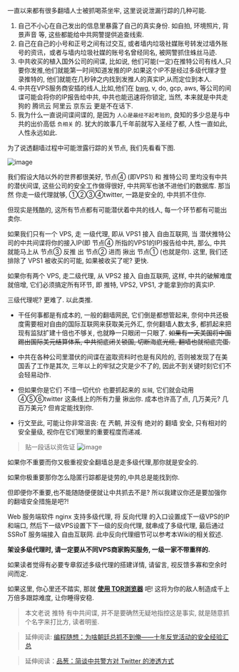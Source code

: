 一直以来都有很多翻墙人士被抓喝茶坐牢, 这里说说泄漏行踪的几种可能.

1. 自己不小心在自己发出的信息里暴露了自己的真实身份. 如自拍, 环境照片, 背景声音 等, 这些都能给中共网警提供追查线索.
2. 自己在自己的小号和正号之间有过交互, 或者墙内垃圾社媒账号转发过墙外账号的资讯，或者与墙内垃圾社媒的账号名曾经同名, 被网警抓住蛛丝马迹.
3. 中共收买的植入国外公司的间谍, 比如说, 他们可能(一定)在推特公司有线人,只要你发推,他们就能第一时间知道发推的IP.如果这个IP不是经过多级代理才登录推特的, 他们就能在几秒钟之内找到发推人的真实IP,从而定位到本人.
4. 中共在VPS服务商安插的线人,比如,他们在 [bwg](https://bandwagonhost.com/aff.php?aff=56619), v, do, gcp, aws, 等公司的间谍可能会将你的IP报告给中共, 中共也能迅速将你锁定, 当然, 本来就是中共走狗的 腾讯云 阿里云 京东云 更是不在话下.
5. 我为什么一直说间谍间谍的, 是因为 `人心是最经不起考验的`, 良知的多少总是与中共的出价高低 `负相关` 的. 犹大的故事几千年前就写入圣经了都, 人性一直如此, 人性永远如此.

为了说透翻墙过程中可能泄露行踪的关节点, 我们先看看下图.

![image](https://user-images.githubusercontent.com/30760636/86506047-0d421980-bdfe-11ea-8490-479a66305b81.png)

我们假设大陆以外的世界都很美好, 节点④ (即VPS1) 和 推特公司 里均没有中共的潜伏间谍, 这些公司的安全工作做得很好, 中共网军也骇不进他们的数据库. 那当然 你走一级代理就够, ①②③④twitter, 一路是安全的, 中共抓不住你.

但现实是残酷的, 这所有节点都有可能潜伏着中共的线人, 每一个环节都有可能出卖你.

如果我们只有一个 VPS, 走 一级代理, 即从 VPS1 接入 自由互联网, 当 潜伏推特公司的中共间谍将你的接入IP(即 节点④ 所指的VPS1的IP)报告给中共, 
那么, 中共就能马上从 节点③ 反推 出 节点② 进而 揪出 节点① (也就是你). 这里, 我们还排除了 VPS1 被收买的可能, 如果被收买了呢? 更快.

如果你有两个 VPS, 走二级代理, 从 VPS2 接入 自由互联网, 这样, 中共的破解难度就倍增, 它们必须搞定所有环节, 即 推特, VPS2, VPS1, 才能拿到你的真实IP.

三级代理呢? 更难了. 以此类推.

- 干任何事都是有成本的, 一般的翻墙网民, 它们倒是都想管起来, 奈何中共还极度需要相对自由的国际互联网来获取美元外汇, 奈何翻墙人数太多, 都抓起来把现有监狱扩建十倍也不够关, 也就睁一只眼闭一只眼了. ~~如果有一天美国将中国踢出国际美元结算体系, 中共彻底闭关锁国, 切断海底光缆, 翻墙也就彻底完蛋.~~

- 中共在各种公司里潜伏的间谍在盗取资料时也是有风险的, 否则被发现了在美国丢了工作是其次, 三年以上的牢狱之灾是少不了的, 因此不到关键时刻它们不会轻易动作.

- 但如果你是它们 不惜一切代价 也要抓起来的 `反贼`, 它们就会动用 ④⑤⑥twitter 这条线上的所有力量 揪出你. 成本也许高了点, 几万美元? 几百万美元? 但肯定能找到你.

- 行文至此, 可能让你非常沮丧: 在 兲朝, 并没有 绝对的 翻墙 安全, 只有相对的安全量级, 视你在它们眼里的重要程度而递减.

> 贴一段话以资佐证
![image](https://user-images.githubusercontent.com/30760636/88615679-050b9000-d0c5-11ea-8a1f-97a299bfa78b.png)

如果你不重要而你又极重视安全翻墙总是走多级代理,那你就是安全的.

如果你极重要那你怎么隐匿行踪都是徒劳的,中共总是能找到你.

但即便你不重要,也不能随随便便就让中共抓去不是? 所以我建议你还是要加强你的翻墙安全措施是吧?!

Web 服务端软件 nginx 支持多级代理, 将 反向代理 的入口设置成下一级VPS的IP和端口, 然后下一级VPS设置下下一级的反向代理, 就串成了多级代理, 最后通过 SSRoT 服务端接入 自由互联网. 此中反向代理细节可以参考本Wiki的相关叙述.

**架设多级代理时, 请一定要从不同VPS商家购买服务, 一级一家不带重样的.**

如果读者觉得有必要专章叙述多级代理的搭建详情, 请留言, 视反馈多寡和空余时间而定.

如果这里, 你心里还不踏实, 那就 **[使用 TOR浏览器](./使用-TOR-浏览器)** 吧! 这将为你的敌人制造成千上万倍多跟踪难度, 让你睡得安稳.

> 本文老说 推特 有中共间谍, 并不是要确然无疑地指控这是事实, 就是随意抓个名字来打比方, 读者明鉴.

> 延伸阅读: [编程随想：为啥朝廷总抓不到俺——十年反党活动的安全经验汇总](https://program-think.blogspot.com/2019/01/Security-Guide-for-Political-Activists.html)

> 延伸阅读：[品葱：简谈中共警方对 Twitter 的渗透方式](https://pincong.rocks/article/32032)
